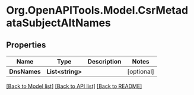 # Org.OpenAPITools.Model.CsrMetadataSubjectAltNames

## Properties

Name | Type | Description | Notes
------------ | ------------- | ------------- | -------------
**DnsNames** | **List&lt;string&gt;** |  | [optional] 

[[Back to Model list]](../README.md#documentation-for-models) [[Back to API list]](../README.md#documentation-for-api-endpoints) [[Back to README]](../README.md)

